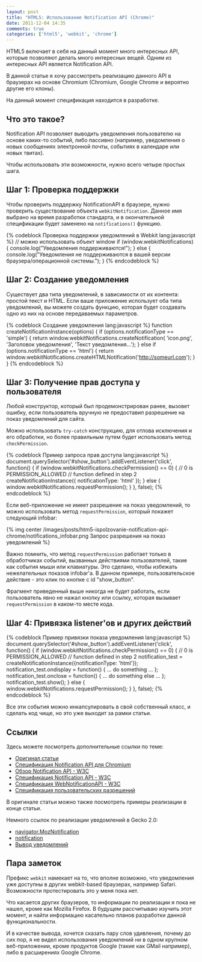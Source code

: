 ```yaml
---
layout: post
title: "HTML5: Использование Notification API (Chrome)"
date: 2011-12-04 14:35
comments: true
categories: ['html5', 'webkit', 'chrome']
---
```


HTML5 включает в себя на данный момент много интересных API, которые
позволяют делать много интересных вещей. Одним из интересных API
является Notification API.

В данной статье я хочу рассмотреть реализацию данного API в браузерах на
основе Chromium (Chromium, Google Chrome и вероятно другие его клоны).

На данный момент спецификация находится в разработке.

<!-- more -->

## Что это такое?

Notification API позволяет выводить уведомления пользователю на основе
каких-то событий, либо пассивно (например, уведомления о новых
сообщениях электронной почты, событиях в календаре или новых твитах).

Чтобы использовать эти возможности, нужно всего четыре простых шага.

## Шаг 1: Проверка поддержки

Чтобы проверить поддержку NotificationAPI в браузере, нужно проверить
существование объекта `webkitNotification`. Данное имя выбрано на время
разработки стандарта, и в окончательной спецификации будет заменено на
`notifications()` функцию.

{% codeblock Проверка поддержки уведомлений в Webkit lang:javascript %}
// можно использовать объект window
if (window.webkitNotifications) {
  console.log("Уведомления поддерживаются!");
}
else {
  console.log("Уведомления не поддерживаются в вашей версии
браузера/операционной системы.");
}
{% endcodeblock %}

## Шаг 2: Создание уведомления

Существует два типа уведомлений, в зависимости от их контента: простой текст и HTML. Если ваше приложение использует оба типа уведомлений, вы можете создать функцию, которая будет создавать одно из них на основе передаваемых параметров.

{% codeblock Создание уведомления lang:javascript %}
function createNotificationInstance(options) {
  if (options.notificationType == 'simple') {
    return window.webkitNotifications.createNotification(
        'icon.png', 'Заголовок уведомления', 'Текст уведомления...');
  } else if (options.notificationType == 'html') {
    return window.webkitNotifications.createHTMLNotification('http://someurl.com');
  }
}
{% endcodeblock %}

## Шаг 3: Получение прав доступа у пользователя

Любой конструктор, который был продемонстрирован ранее, вызовет ошибку, если пользователь вручную не предоставил разрешение на показ уведомлений для сайта.

Можно использовать `try-catch` конструкцию, для отлова исключения и его обработки, но более правильным путем будет использовать метод `checkPermission`.

{% codeblock Пример запроса прав доступа lang:javascript %}
document.querySelector('#show_button').addEventListener('click', function() {
  if (window.webkitNotifications.checkPermission() == 0) { // 0 is PERMISSION_ALLOWED
    // function defined in step 2
    createNotificationInstance({ notificationType: 'html' });
  } else {
    window.webkitNotifications.requestPermission();
  }
}, false);
{% endcodeblock %}

Если веб-приложение не имеет разрешение на показ уведомлений, то можно использовать метод `requestPermission`, который покажет следующий infobar:

{% img center /images/posts/htm5-ispolzovanie-notification-api-chrome/notifications_infobar.png Запрос разрешения на показ уведомлений %}

Важно помнить, что метод `requestPermission` работает только в обработчиках событий, вызванных действиями пользователей, такие как события мыши или клавиатуры. Это сделано, чтобы избежать нежелательных показов infobar'а. В данном примере, пользовательское действие - это клик по кнопке с id "show_button".

Фрагмент приведенный выше никогда не будет работать, если пользователь явно не нажал кнопку или ссылку, которая вызывает `requestPermission` в каком-то месте кода.

## Шаг 4: Привязка listener'ов и других действий

{% codeblock Пример привязки показа уведомления lang:javascript %}
document.querySelector('#show_button').addEventListener('click', function() {
  if (window.webkitNotifications.checkPermission() == 0) { // 0 is PERMISSION_ALLOWED
    // function defined in step 2
    notification_test = createNotificationInstance({notificationType: 'html'});
    notification_test.ondisplay = function() { ... do something ... };
    notification_test.onclose = function() { ... do something else ... };
    notification_test.show();
  } else {
    window.webkitNotifications.requestPermission();
  }
}, false);
{% endcodeblock %}

Все эти события можно инкапсулировать в свой собственный класс, и сделать код чище, но это уже выходит за рамки статьи.

## Ссылки

Здесь можете посмотреть дополнительные ссылки по теме:

* [Оригинал статьи](http://www.html5rocks.com/en/tutorials/notifications/quick/)
* [Спецификация Notification API для Chromium](http://www.chromium.org/developers/design-documents/desktop-notifications/api-specification)
* [Обзор Notification API - W3C](http://dev.w3.org/2006/webapi/WebNotifications/publish/)
* [Спецификация Notification API - W3C](http://dev.w3.org/2006/webapi/WebNotifications/publish/Notifications.html)
* [Спецификация WebNotificationAPI - W3C](http://dev.w3.org/2006/webapi/WebNotifications/publish/WebNotifications.html)
* [Спецификация пользовательских разрешений](http://dev.w3.org/2009/dap/perms/FeaturePermissions.html#idl-NavigatorPermissions)

В оригинале статьи можно также посмотреть примеры реализации в конце статьи.

Немного ссылок по реализации уведомлений в Gecko 2.0:

* [navigator.MozNotification](https://developer.mozilla.org/en/DOM/navigator.mozNotification)
* [notification](https://developer.mozilla.org/en/DOM/notification)
* [Вывод уведомлений](https://developer.mozilla.org/en/DOM/Displaying_notifications)

## Пара заметок

Префикс `webkit` намекает на то, что вполне возможно, что уведомления уже доступны в других webkit-based браузерах, например Safari. Возможности протестировать это у меня пока нет.

Что касается других браузеров, то информации по реализации я пока не нашел, кроме как Mozilla Firefox. В будущем рассчитываю изучить этот момент, и найти информацию касательно планов разработки данной функциональности.

И в качестве вывода, хочется сказать пару слов удивления, почему до сих пор, я не видел иcпользования уведомлений ни в одном крупном веб-приложении, кроме продуктов Google (такие как GMail например), либо в расширениях Google Chrome.

